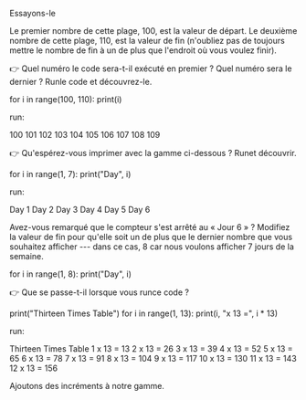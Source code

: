 Essayons-le

Le premier nombre de cette plage, 100, est la valeur de départ. Le deuxième nombre de cette plage, 110, est la valeur de fin (n'oubliez pas de toujours mettre le nombre de fin à un de plus que l'endroit où vous voulez finir).

👉 Quel numéro le code sera-t-il exécuté en premier ? Quel numéro sera le dernier ? Runle code et découvrez-le.

for i in range(100, 110):
  print(i)
  
run:
  
100
101
102
103
104
105
106
107
108
109

👉 Qu'espérez-vous imprimer avec la gamme ci-dessous ? Runet découvrir.

for i in range(1, 7):
  print("Day", i)
 
run:
 
Day 1
Day 2
Day 3
Day 4
Day 5
Day 6

Avez-vous remarqué que le compteur s'est arrêté au « Jour 6 » ? Modifiez la valeur de fin pour qu'elle soit un de plus que le dernier nombre que vous souhaitez afficher --- dans ce cas, 8 car nous voulons afficher 7 jours de la semaine.

for i in range(1, 8):
  print("Day", i)

👉 Que se passe-t-il lorsque vous runce code ?

print("Thirteen Times Table")
for i in range(1, 13):
  print(i, "x 13 =", i * 13)
  
run:

Thirteen Times Table
1 x 13 = 13
2 x 13 = 26
3 x 13 = 39
4 x 13 = 52
5 x 13 = 65
6 x 13 = 78
7 x 13 = 91
8 x 13 = 104
9 x 13 = 117
10 x 13 = 130
11 x 13 = 143
12 x 13 = 156

Ajoutons des incréments à notre gamme. 